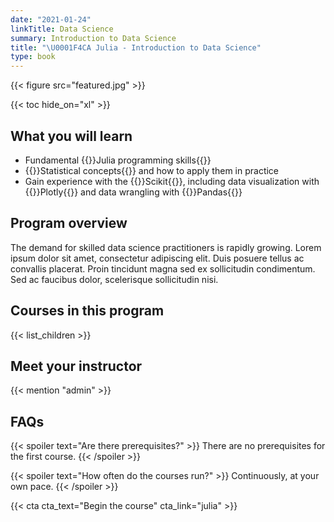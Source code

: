 ```yaml
---
date: "2021-01-24"
linkTitle: Data Science
summary: Introduction to Data Science
title: "\U0001F4CA Julia - Introduction to Data Science"
type: book
---
```


{{< figure src="featured.jpg" >}}

{{< toc hide_on="xl" >}}

## What you will learn

-   Fundamental {{<hl>}}Julia programming skills{{</hl>}}
-   {{<hl>}}Statistical concepts{{</hl>}} and how to apply them in practice
-   Gain experience with the {{<hl>}}Scikit{{</hl>}}, including data visualization with {{<hl>}}Plotly{{</hl>}} and data wrangling with {{<hl>}}Pandas{{</hl>}}

## Program overview

The demand for skilled data science practitioners is rapidly growing. Lorem ipsum dolor sit amet, consectetur adipiscing elit. Duis posuere tellus ac convallis placerat. Proin tincidunt magna sed ex sollicitudin condimentum. Sed ac faucibus dolor, scelerisque sollicitudin nisi.

## Courses in this program

{{< list_children >}}

## Meet your instructor

{{< mention "admin" >}}

## FAQs

{{< spoiler text="Are there prerequisites?" >}}
There are no prerequisites for the first course.
{{< /spoiler >}}

{{< spoiler text="How often do the courses run?" >}}
Continuously, at your own pace.
{{< /spoiler >}}

{{< cta cta_text="Begin the course" cta_link="julia" >}}

